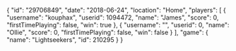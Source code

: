 {
  "id": "29706849",
  "date": "2018-06-24",
  "location": "Home",
  "players": [
    {
      "username": "kouphax",
      "userid": 1094472,
      "name": "James",
      "score": 0,
      "firstTimePlaying": false,
      "win": true
    },
    {
      "username": "",
      "userid": 0,
      "name": "Ollie",
      "score": 0,
      "firstTimePlaying": false,
      "win": false
    }
  ],
  "game": {
    "name": "Lightseekers",
    "id": 210295
  }
}
